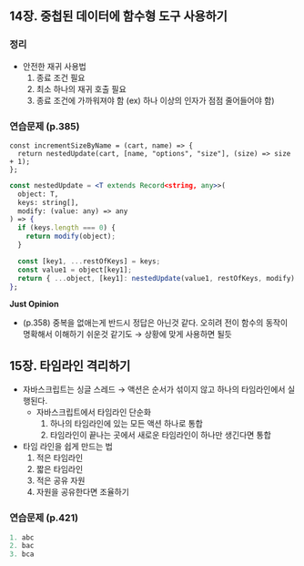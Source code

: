 ## 14장. 중첩된 데이터에 함수형 도구 사용하기

### 정리

- 안전한 재귀 사용법
    1. 종료 조건 필요
    2. 최소 하나의 재귀 호출 필요
    3. 종료 조건에 가까워져야 함 (ex) 하나 이상의 인자가 점점 줄어들어야 함)

### 연습문제 (p.385)

```
const incrementSizeByName = (cart, name) => {
  return nestedUpdate(cart, [name, "options", "size"], (size) => size + 1);
};
```

```jsx
const nestedUpdate = <T extends Record<string, any>>(
  object: T,
  keys: string[],
  modify: (value: any) => any
) => {
  if (keys.length === 0) {
    return modify(object);
  }

  const [key1, ...restOfKeys] = keys;
  const value1 = object[key1];
  return { ...object, [key1]: nestedUpdate(value1, restOfKeys, modify) };
};
```

**Just Opinion**

- (p.358) 중복을 없애는게 반드시 정답은 아닌것 같다. 오히려 전이 함수의 동작이 명확해서 이해하기 쉬운것 같기도 → 상황에 맞게 사용하면 될듯


## 15장. 타임라인 격리하기

- 자바스크립트는 싱글 스레드 → 액션은 순서가 섞이지 않고 하나의 타임라인에서 실행된다.
    - 자바스크립트에서 타임라인 단순화
        1. 하나의 타임라인에 있는 모든 액션 하나로 통합
        2. 타임라인이 끝나는 곳에서 새로운 타임라인이 하나만 생긴다면 통합
- 타임 라인을 쉽게 만드는 법
    1. 적은 타임라인
    2. 짧은 타임라인
    3. 적은 공유 자원
    4. 자원을 공유한다면 조율하기

### 연습문제 (p.421)

```jsx
1. abc
2. bac
3. bca
```

